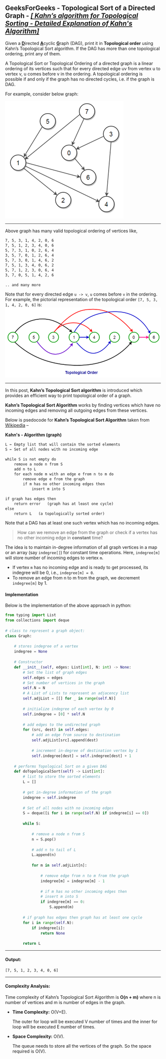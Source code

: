 ## GeeksForGeeks - Topological Sort of a Directed Graph - <ins>___[ Kahn’s algorithm for Topological Sorting - Detailed Explanation of Kahn's Algorithm]___</ins>

Given a <ins>**D**</ins>irected <ins>**A**</ins>cyclic <ins>**G**</ins>raph (DAG), print it in **Topological order** using Kahn’s Topological Sort algorithm. If the DAG has more than one topological ordering, print any of them.

A Topological Sort or Topological Ordering of a directed graph is a linear ordering of its vertices such that for every directed edge uv from vertex u to vertex v, u comes before v in the ordering. A topological ordering is possible if and only if the graph has no directed cycles, i.e. if the graph is DAG.

For example, consider below graph:

![Example - 1](Example_1.png)
____

Above graph has many valid topological ordering of vertices like,

```
7, 5, 3, 1, 4, 2, 0, 6
7, 5, 1, 2, 3, 4, 0, 6
5, 7, 3, 1, 0, 2, 6, 4
3, 5, 7, 0, 1, 2, 6, 4
5, 7, 3, 0, 1, 4, 6, 2
7, 5, 1, 3, 4, 0, 6, 2
5, 7, 1, 2, 3, 0, 6, 4
3, 7, 0, 5, 1, 4, 2, 6

.. and many more
```

Note that for every directed edge `u -> v`, `u` comes before `v` in the ordering. For example, the pictorial representation of the topological order `[7, 5, 3, 1, 4, 2, 0, 6]` is:
![Topological Order](Topological_Order.png)
____

In this post, **Kahn’s Topological Sort algorithm** is introduced which provides an efficient way to print topological order of a graph.</p>

**Kahn’s Topological Sort Algorithm** works by finding vertices which have no incoming edges and removing all outgoing edges from these vertices. 

Below is psedocode for **Kahn’s Topological Sort Algorithm** taken from [Wikipedia](https://en.wikipedia.org/wiki/Topological_sorting#Kahn.27s_algorithm) –

**Kahn's - Algorithm (graph)**
```
L ← Empty list that will contain the sorted elements
S ← Set of all nodes with no incoming edge

while S is not empty do
    remove a node n from S
    add n to L
    for each node m with an edge e from n to m do
        remove edge e from the graph
        if m has no other incoming edges then
            insert m into S

if graph has edges then
    return error   (graph has at least one cycle)
else 
    return L   (a topologically sorted order)
```

Note that a DAG has at least one such vertex which has no incoming edges.

> How can we remove an edge from the graph or check if a vertex has no other incoming edge in **constant** time?

The idea is to maintain in-degree information of all graph vertices in a map or an array (say `indegree[]`) for constant time operations. Here, `indegree[m]` will store number of incoming edges to vertex `m`.
- If vertex `m` has no incoming edge and is ready to get processed, its indegree will be 0, i.e., `indegree[m] = 0`.
- To remove an edge from n to m from the graph, we decrement `indegree[m]` by 1.

#### Implementation

Below is the implementation of the above approach in python:

```python
from typing import List
from collections import deque

# class to represent a graph object:
class Graph:

    # stores indegree of a vertex
    indegree = None

    # Constructor
    def __init__(self, edges: List[int], N: int) -> None:
        # Set the list of graph edges
        self.edges = edges
        # Set number of vertices in the graph
        self.N = N
		# A List of Lists to represent an adjacency list
        self.adjList = [[] for _ in range(self.N)]

        # initialize indegree of each vertex by 0
        self.indegree = [0] * self.N

        # add edges to the undirected graph
        for (src, dest) in self.edges:
            # add an edge from source to destination
            self.adjList[src].append(dest)

            # increment in-degree of destination vertex by 1
            self.indegree[dest] = self.indegree[dest] + 1

    # performs Topological Sort on a given DAG
    def doTopologicalSort(self) -> List[int]:
        # list to store the sorted elements
        L = []

        # get in-degree information of the graph
        indegree = self.indegree

        # Set of all nodes with no incoming edges
        S = deque([i for i in range(self.N) if indegree[i] == 0])

        while S:

            # remove a node n from S
            n = S.pop()

            # add n to tail of L
            L.append(n)

            for m in self.adjList[n]:

                # remove edge from n to m from the graph
                indegree[m] = indegree[m] - 1

                # if m has no other incoming edges then
                # insert m into S
                if indegree[m] == 0:
                    S.append(m)

        # if graph has edges then graph has at least one cycle
        for i in range(self.N):
            if indegree[i]:
                return None

        return L
```
____

#### Output:

```
[7, 5, 1, 2, 3, 4, 0, 6]
```
____

#### Complexity Analysis:

Time complexity of Kahn’s Topological Sort Algorithm is **O(n + m)** where n is number of vertices and m is number of edges in the graph.

- **Time Complexity:** O(V+E).
    
    The outer for loop will be executed V number of times and the inner for loop will be executed E number of times.
    
- **Space Complexity:** O(V).

    The queue needs to store all the vertices of the graph. So the space required is O(V).